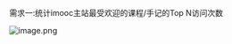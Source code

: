 需求一:统计imooc主站最受欢迎的课程/手记的Top N访问次数

![image.png](https://upload-images.jianshu.io/upload_images/7220971-60a7db89c5f8a954.png?imageMogr2/auto-orient/strip%7CimageView2/2/w/1240)
